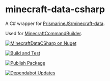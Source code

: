 # minecraft-data-csharp

A C# wrapper for [PrismarineJS/minecraft-data](https://github.com/PrismarineJS/minecraft-data).

Used for [MinecraftCommandBuilder](https://github.com/codemonkey85/MinecraftCommandBuilder).

[![MinecraftDataCSharp on Nuget][nugetlogo]][nugetlink]

[![Build and Test](https://github.com/codemonkey85/minecraft-data-csharp/actions/workflows/buildandtest.yml/badge.svg)](https://github.com/codemonkey85/minecraft-data-csharp/actions/workflows/buildandtest.yml)

[![Publish Package](https://github.com/codemonkey85/minecraft-data-csharp/actions/workflows/main.yml/badge.svg)](https://github.com/codemonkey85/minecraft-data-csharp/actions/workflows/main.yml)

[![Dependabot Updates](https://github.com/codemonkey85/minecraft-data-csharp/actions/workflows/dependabot/dependabot-updates/badge.svg)](https://github.com/codemonkey85/minecraft-data-csharp/actions/workflows/dependabot/dependabot-updates)

[nugetlogo]: https://img.shields.io/nuget/v/MinecraftDataCSharp.svg?style=flat-square&label=MinecraftDataCSharp%20on%20Nuget
[nugetlink]: https://www.nuget.org/packages/MinecraftDataCSharp/
